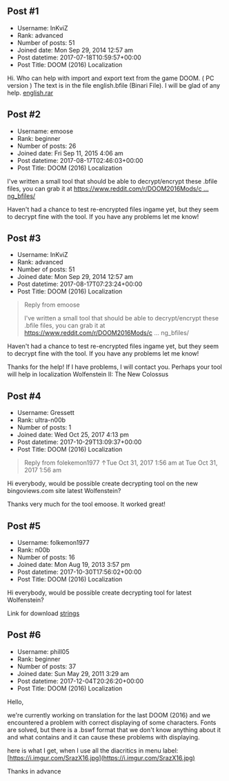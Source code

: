 ## Post #1
- Username: InKviZ
- Rank: advanced
- Number of posts: 51
- Joined date: Mon Sep 29, 2014 12:57 am
- Post datetime: 2017-07-18T10:59:57+00:00
- Post Title: DOOM (2016) Localization

Hi. Who can help with import and export text from the game DOOM. ( PC version )
The text is in the file english.bfile (Binari File). I will be glad of any help.
[english.rar](https://www.4shared.com/rar/loO-7Pnrei/english.html)
## Post #2
- Username: emoose
- Rank: beginner
- Number of posts: 26
- Joined date: Fri Sep 11, 2015 4:06 am
- Post datetime: 2017-08-17T02:46:03+00:00
- Post Title: DOOM (2016) Localization

I've written a small tool that should be able to decrypt/encrypt these .bfile files, you can grab it at [https://www.reddit.com/r/DOOM2016Mods/c ... ng_bfiles/](https://www.reddit.com/r/DOOM2016Mods/comments/6u744t/idcrypt_10_allows_decrypted_and_encrypting_bfiles/)

Haven't had a chance to test re-encrypted files ingame yet, but they seem to decrypt fine with the tool. If you have any problems let me know!
## Post #3
- Username: InKviZ
- Rank: advanced
- Number of posts: 51
- Joined date: Mon Sep 29, 2014 12:57 am
- Post datetime: 2017-08-17T07:23:24+00:00
- Post Title: DOOM (2016) Localization

> Reply from emoose
>
> I've written a small tool that should be able to decrypt/encrypt these .bfile files, you can grab it at https://www.reddit.com/r/DOOM2016Mods/c ... ng_bfiles/

Haven't had a chance to test re-encrypted files ingame yet, but they seem to decrypt fine with the tool. If you have any problems let me know!

Thanks for the help! If I have problems, I will contact you. 
Perhaps your tool will help in localization Wolfenstein II: The New Colossus
## Post #4
- Username: Gressett
- Rank: ultra-n00b
- Number of posts: 1
- Joined date: Wed Oct 25, 2017 4:13 pm
- Post datetime: 2017-10-29T13:09:37+00:00
- Post Title: DOOM (2016) Localization

> Reply from folekemon1977 ↑Tue Oct 31, 2017 1:56 am at Tue Oct 31, 2017 1:56 am
>
> 
Hi everybody, would be possible create decrypting tool on the new bingoviews.com site latest Wolfenstein?

Thanks very much for the tool emoose. It worked great!
## Post #5
- Username: folkemon1977
- Rank: n00b
- Number of posts: 16
- Joined date: Mon Aug 19, 2013 3:57 pm
- Post datetime: 2017-10-30T17:56:02+00:00
- Post Title: DOOM (2016) Localization

Hi everybody, would be possible create decrypting tool for latest Wolfenstein?

Link for download [strings](http://zenhax.com/download/file.php?id=3465)
## Post #6
- Username: phill05
- Rank: beginner
- Number of posts: 37
- Joined date: Sun May 29, 2011 3:29 am
- Post datetime: 2017-12-04T20:26:20+00:00
- Post Title: DOOM (2016) Localization

Hello,

we're currently working on translation for the last DOOM (2016) and we encountered a problem with correct displaying of some characters. Fonts are solved, but there is a .bswf format that we don't know anything about it and what contains and it can cause these problems with displaying.

here is what I get, when I use all the diacritics in menu label: [https://i.imgur.com/SrazX16.jpg](https://i.imgur.com/SrazX16.jpg)


Thanks in advance
